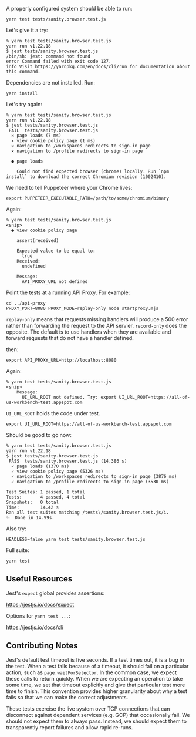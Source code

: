 A properly configured system should be able to run:
```
yarn test tests/sanity.browser.test.js
```

Let's give it a try:
```
% yarn test tests/sanity.browser.test.js
yarn run v1.22.18
$ jest tests/sanity.browser.test.js
/bin/sh: jest: command not found
error Command failed with exit code 127.
info Visit https://yarnpkg.com/en/docs/cli/run for documentation about this command.
```

Dependencies are not installed. Run:
```
yarn install
```

Let's try again:
```
% yarn test tests/sanity.browser.test.js
yarn run v1.22.18
$ jest tests/sanity.browser.test.js
 FAIL  tests/sanity.browser.test.js
  ✕ page loads (7 ms)
  ✕ view cookie policy page (1 ms)
  ✕ navigation to /workspaces redirects to sign-in page
  ✕ navigation to /profile redirects to sign-in page

  ● page loads

    Could not find expected browser (chrome) locally. Run `npm install` to download the correct Chromium revision (1002410).
```

We need to tell Puppeteer where your Chrome lives:
```
export PUPPETEER_EXECUTABLE_PATH=/path/to/some/chromium/binary
```

Again:
```
% yarn test tests/sanity.browser.test.js
<snip>
  ● view cookie policy page

    assert(received)

    Expected value to be equal to:
      true
    Received:
      undefined

    Message:
      API_PROXY_URL not defined
```

Point the tests at a running API Proxy. For example:
```
cd ../api-proxy
PROXY_PORT=8080 PROXY_MODE=replay-only node startproxy.mjs
```

`replay-only` means that requests missing handlers will produce a 500 error rather than forwarding the request to the API servier. `record-only` does the opposite. The default is to use handlers when they are available and forward requests that do not have a handler defined.

then:
```
export API_PROXY_URL=http://localhost:8080
```

Again:
```
% yarn test tests/sanity.browser.test.js
<snip>
    Message:
      UI_URL_ROOT not defined. Try: export UI_URL_ROOT=https://all-of-us-workbench-test.appspot.com
```

`UI_URL_ROOT` holds the code under test.
```
export UI_URL_ROOT=https://all-of-us-workbench-test.appspot.com
```

Should be good to go now:
```
% yarn test tests/sanity.browser.test.js
yarn run v1.22.18
$ jest tests/sanity.browser.test.js
 PASS  tests/sanity.browser.test.js (14.386 s)
  ✓ page loads (1370 ms)
  ✓ view cookie policy page (5326 ms)
  ✓ navigation to /workspaces redirects to sign-in page (3876 ms)
  ✓ navigation to /profile redirects to sign-in page (3530 ms)

Test Suites: 1 passed, 1 total
Tests:       4 passed, 4 total
Snapshots:   0 total
Time:        14.42 s
Ran all test suites matching /tests\/sanity.browser.test.js/i.
✨  Done in 14.99s.
```

Also try:
```
HEADLESS=false yarn test tests/sanity.browser.test.js
```

Full suite:
```
yarn test
```

## Useful Resources

Jest's `expect` global provides assertions:

https://jestjs.io/docs/expect

Options for `yarn test ...`:

https://jestjs.io/docs/cli

## Contributing Notes

Jest's default test timeout is five seconds. If a test times out, it is a bug in the test. When a test fails because of a timeout, it should fail on a particular action, such as `page.waitForSelector`. In the common case, we expect these calls to return quickly. When we are expecting an operation to take some time, we set that timeout explicitly and give that particular test more time to finish. This convention provides higher granularity about why a test fails so that we can make the correct adjustments.

These tests exercise the live system over TCP connections that can disconnect against dependent services (e.g. GCP) that occasionally fail. We should not expect them to always pass. Instead, we should expect them to transparently report failures and allow rapid re-runs.
